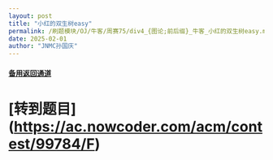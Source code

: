 ```yaml
---
layout: post
title: "小红的双生树easy"
permalink: /刷题模块/OJ/牛客/周赛75/div4_{图论;前后缀}_牛客_小红的双生树easy.md/
date: 2025-02-01
author: "JNMC孙国庆"
---
```


#### [备用返回通道](../../README.md)
# [转到题目] (https://ac.nowcoder.com/acm/contest/99784/F)